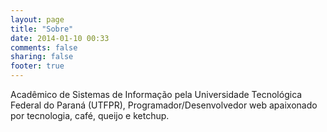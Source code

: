 ```yaml
---
layout: page
title: "Sobre"
date: 2014-01-10 00:33
comments: false
sharing: false
footer: true
---
```


Acadêmico de Sistemas de Informação pela Universidade Tecnológica Federal do Paraná (UTFPR), Programador/Desenvolvedor web apaixonado por tecnologia, café, queijo e ketchup.